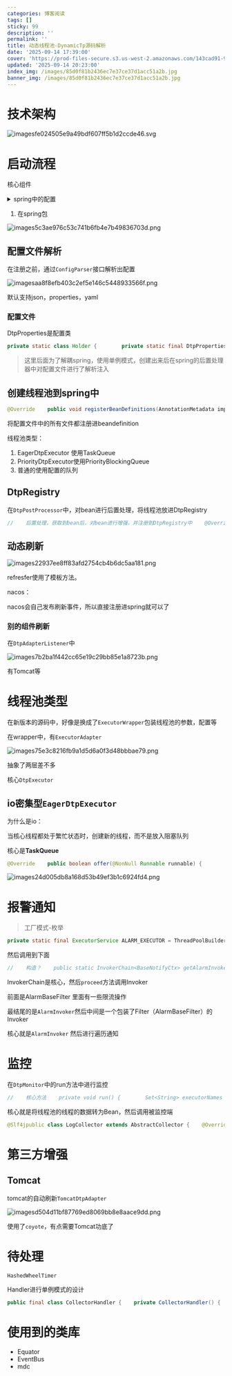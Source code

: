 ```yaml
---
categories: 博客阅读
tags: []
sticky: 99
description: ''
permalink: ''
title: 动态线程池-DynamicTp源码解析
date: '2025-09-14 17:39:00'
cover: 'https://prod-files-secure.s3.us-west-2.amazonaws.com/143cad91-961b-48b0-82dc-78fbb6eb5abe/9a3ef0c8-407d-48e8-b7d3-aa3aa449d65a/d3718618ff27a186a0ba957f96444b77965148a9.jpg?X-Amz-Algorithm=AWS4-HMAC-SHA256&X-Amz-Content-Sha256=UNSIGNED-PAYLOAD&X-Amz-Credential=ASIAZI2LB466SWRIDJKV%2F20250914%2Fus-west-2%2Fs3%2Faws4_request&X-Amz-Date=20250914T124211Z&X-Amz-Expires=3600&X-Amz-Security-Token=IQoJb3JpZ2luX2VjEN%2F%2F%2F%2F%2F%2F%2F%2F%2F%2F%2FwEaCXVzLXdlc3QtMiJIMEYCIQCjBby%2FuaH6NDyoJgfQ5ddtKdyt3Hpr5xbqDGdc7ITFJQIhANQEF299BXk%2Ft73%2FlqcVMklsC2opt7tDI7JnUAKCsFZGKv8DCFgQABoMNjM3NDIzMTgzODA1IgzzcHCAK3d3ivRCHKsq3AMLDWWd7bdBMrY6iTLAU0WKqgVAOSW43jF3Vvuu8T0SIsRd6FfEoNgdWsOKZ5hqMAIJvUEzQyur01MLTFgNsvbK3gDGOl3SjBQc2lwxa5zeqUKAmbJzJP0p0S0FIKJH57L9Zu3GAEQvBo%2BRXnWNMCy9YUlDNj5sHseSZI6bsCCyzrNyVv5Nc4Yep6rEBfJyg71NzZQysBgK4GQyoxgNujhahrSYh96PwvJDmaXeala0uL1kDTU3ZKcwza41P0OLPGdKMamcwYOiqxi76tXJWSBS98cmvR80yGm8DsPylUtdcV4P9PSherRLjonHpc0S65V8HsnzyBBSjaHw2UaoSrVN7lEe2V4BDZWD%2BARuyb7SPmLaIE4RK2sOOr5UWS%2FKg%2BtT%2FNAXvSyJcQrBOgQ%2Fl2fnFqBkwlQuoFcWmjAgeyra6TuMAiYmLkmEWcv%2B7OBF3KSCRvkYnIx7jVyIWwOglzDU0cdz%2F%2Fv%2F6c1cnwu9XoEUNrceyXKzRXw4YK3hbMdZ7OPIliXDCdf68PU7NCPD5ht4q847dmSje334RBSLjXZ5wR7Gk23%2FGibCF%2BmVy9BhQ0%2FjrOYb7cRNBQeQEBe3lf9rFVqD%2Bb1TbKh5yr8fLnjwywzZUOqgVrFCzMtPMzCdz5nGBjqkAS2EM42ISP65t%2BKhEHNfxau3Oom%2BZQFBvaeeqEyydehJ4d5QV8kVPhPCqX5hz9oqwFw7JqaGZqKl%2Fwsa1dHe7zHmCV58mwwXnnPOkJaRhTIjoquEMuhKZ%2FZiFNYj3h998RcjHo7MbopxW7MH%2BtIqz%2FWa8CHBAR9hwQ%2FIduL5XXPCKOJjcqWfL01WCXACHh546iOUMurYWM4PLMzg5gFPRVgsa5lt&X-Amz-Signature=a26d83d11f1dc552ce44a7a4c4ed3edfbbe66c2408f8a45107526cb64a171e35&X-Amz-SignedHeaders=host&x-amz-checksum-mode=ENABLED&x-id=GetObject'
updated: '2025-09-14 20:23:00'
index_img: /images/85d0f81b2436ec7e37ce37d1acc51a2b.jpg
banner_img: /images/85d0f81b2436ec7e37ce37d1acc51a2b.jpg
---
```


# 技术架构


![imagesfe024505e9a49bdf607ff5b1d2ccde46.svg](/images/90f93117157cc53567aab3b6e3739806.svg)


# 启动流程


核心组件

<details>
<summary>spring中的配置</summary>

```java
package org.dromara.dynamictp.spring;

import org.dromara.dynamictp.common.properties.DtpProperties;
import org.dromara.dynamictp.core.DtpRegistry;
import org.dromara.dynamictp.core.monitor.DtpMonitor;
import org.dromara.dynamictp.core.lifecycle.DtpLifecycle;
import org.dromara.dynamictp.core.lifecycle.LifeCycleManagement;
import org.dromara.dynamictp.core.support.DtpBannerPrinter;
import org.dromara.dynamictp.spring.lifecycle.DtpLifecycleSpringAdapter;
import org.dromara.dynamictp.spring.listener.DtpApplicationListener;
import org.springframework.beans.factory.config.BeanDefinition;
import org.springframework.context.annotation.Bean;
import org.springframework.context.annotation.Configuration;
import org.springframework.context.annotation.Role;

/**
 * DtpBaseBeanConfiguration related
 *
 * @author yanhom
 * @since 1.0.0
 **/
@Configuration
@Role(BeanDefinition.ROLE_INFRASTRUCTURE)
public class DtpBaseBeanConfiguration {

    @Bean
    public DtpProperties dtpProperties() {
        //        使用了单例，因为这些配置在spring的生命周期中进行了解析录入
        return DtpProperties.getInstance();
    }

    @Bean
    public DtpLifecycle dtpLifecycle() {
        return new DtpLifecycle();
    }

    @Bean
    public DtpRegistry dtpRegistry(DtpProperties dtpProperties) {
        return new DtpRegistry(dtpProperties);
    }

    @Bean
    public DtpMonitor dtpMonitor(DtpProperties dtpProperties) {
        return new DtpMonitor(dtpProperties);
    }

    @Bean
    public DtpBannerPrinter dtpBannerPrinter() {
        return DtpBannerPrinter.getInstance();
    }

    @Bean
    public DtpLifecycleSpringAdapter dtpLifecycleSpringAdapter(LifeCycleManagement lifeCycleManagement) {
        return new DtpLifecycleSpringAdapter(lifeCycleManagement);
    }

    @Bean
    public DtpApplicationListener dtpApplicationListener() {
        return new DtpApplicationListener();
    }
}
```


</details>

1. 在spring包

![images5c3ae976c53c741b6fb4e7b49836703d.png](/images/f382bfa14b7b985e8104ee563bb3d2e7.png)


## 配置文件解析


在注册之前，通过`ConfigParser`接口解析出配置


![imagesaa8f8efb403c2ef5e146c5448933566f.png](/images/4b416a0788169bf1460fe96c081a8c66.png)


默认支持json，properties，yaml


### 配置文件


DtpProperties是配置类


```java
private static class Holder {        private static final DtpProperties INSTANCE = new DtpProperties();    }
```

> 这里后面为了解耦spring，使用单例模式，创建出来后在spring的后置处理器中对配置文件进行了解析注入

## 创建线程池到spring中


```java
@Override    public void registerBeanDefinitions(AnnotationMetadata importingClassMetadata, BeanDefinitionRegistry registry) {        DtpProperties dtpProperties = DtpProperties.getInstance();        BinderHelper.bindDtpProperties(environment, dtpProperties);        val executors = dtpProperties.getExecutors();        if (CollectionUtils.isEmpty(executors)) {            log.info("DynamicTp registrar, no executors are configured.");            return;        }// 将每个线程池的配置都放进spring注册中心        executors.forEach(e -> {            if (!e.isAutoCreate()) {                return;            }            Class<?> executorTypeClass = ExecutorType.getClass(e.getExecutorType());            Map<String, Object> propertyValues = buildPropertyValues(e);            Object[] args = buildConstructorArgs(executorTypeClass, e);            BeanRegistrationUtil.register(registry, e.getThreadPoolName(), executorTypeClass, propertyValues, args);        });    }
```


将配置文件中的所有文件都注册进beandefinition


线程池类型：

1. EagerDtpExecutor 使用TaskQueue
2. PriorityDtpExecutor使用PriorityBlockingQueue
3. 普通的使用配置的队列

## DtpRegistry


在`DtpPostProcessor`中，对bean进行后置处理，将线程池放进DtpRegistry


```java
//    后置处理，获取到bean后，对bean进行增强，并注册到DtpRegistry中    @Override    public Object postProcessAfterInitialization(@NonNull Object bean, @NonNull String beanName) throws BeansException {//      对是 ThreadPoolExecutor或者 ThreadPoolTaskExecutor类型的bean进行处理，如果不是直接退出        if (!(bean instanceof ThreadPoolExecutor) && !(bean instanceof ThreadPoolTaskExecutor)) {            return bean;        }        if (bean instanceof DtpExecutor) {            return registerAndReturnDtp(bean);        }        // register juc ThreadPoolExecutor or ThreadPoolTaskExecutor        return registerAndReturnCommon(bean, beanName);    }
```


## 动态刷新


![images22937ee8ff83afd2754cb4b6dc5aa181.png](/images/f4bbf9f9aa4587ed468a8303688e2984.png)


refresfer使用了模板方法。


nacos：


nacos会自己发布刷新事件，所以直接注册进spring就可以了


### 别的组件刷新


在`DtpAdapterListener`中


![images7b2ba1f442cc65e19c29bb85e1a8723b.png](/images/4baff87506bdbb1c95668b77406d97cf.png)


有Tomcat等


# 线程池类型


在新版本的源码中，好像是换成了`ExecutorWrapper`包装线程池的参数，配置等


在wrapper中，有`ExecutorAdapter`


![images75e3c8216fb9a1d5d6a0f3d48bbbae79.png](/images/64e831ca11f0bb6537a5ae91217318d0.png)


抽象了两层差不多


核心`DtpExecutor`


## io密集型`EagerDtpExecutor`


为什么是io：


当核心线程都处于繁忙状态时，创建新的线程，而不是放入阻塞队列


核心是**TaskQueue**


```java
@Override    public boolean offer(@NonNull Runnable runnable) {        if (executor == null) {            throw new RejectedExecutionException("The task queue does not have executor.");        }        if (executor.getPoolSize() == executor.getMaximumPoolSize()) {            return super.offer(runnable);        }        // have free worker. put task into queue to let the worker deal with task.        if (executor.getSubmittedTaskCount() <= executor.getPoolSize()) {            return super.offer(runnable);        }        // return false to let executor create new worker.        //   还没到最大的线程,返回false让父创建线程        if (executor.getPoolSize() < executor.getMaximumPoolSize()) {            return false;        }        // currentPoolThreadSize >= max        return super.offer(runnable);    }
```


![images24d005db8a168d53b49ef3b1c6924fd4.png](/images/df2f6e72e1b4b8eac63956f1d151bbc1.png)


# 报警通知

> 工厂模式-枚举

```java
private static final ExecutorService ALARM_EXECUTOR = ThreadPoolBuilder.newBuilder()            .threadFactory("dtp-alarm")            .corePoolSize(1)            .maximumPoolSize(1)            .workQueue(LINKED_BLOCKING_QUEUE.getName(), 2000)            .rejectedExecutionHandler(RejectedTypeEnum.DISCARD_OLDEST_POLICY.getName())            .rejectEnhanced(false)            .taskWrappers(TaskWrappers.getInstance().getByNames(Sets.newHashSet("mdc")))            .buildDynamic();    private static final InvokerChain<BaseNotifyCtx> ALARM_INVOKER_CHAIN;    static {//        构建责任链        ALARM_INVOKER_CHAIN = NotifyFilterBuilder.getAlarmInvokerChain();    }
```


然后调用到下面


```java
//    构造？    public static InvokerChain<BaseNotifyCtx> getAlarmInvokerChain() {//        spi机制加载的spring容器（解耦了）        val filters = ContextManagerHelper.getBeansOfType(NotifyFilter.class);        Collection<NotifyFilter> alarmFilters = Lists.newArrayList(filters.values());//        责任链？        alarmFilters.add(new AlarmBaseFilter());        alarmFilters = alarmFilters.stream()                .filter(x -> x.supports(NotifyTypeEnum.ALARM))                .sorted(Comparator.comparing(Filter::getOrder))                .collect(Collectors.toList());        return InvokerChainFactory.buildInvokerChain(new AlarmInvoker(), alarmFilters.toArray(new NotifyFilter[0]));    }
```


InvokerChain是核心，然后`proceed`方法调用Invoker


前面是AlarmBaseFilter 里面有一些限流操作


最结尾的是`AlarmInvoker`然后中间是一个包装了Filter（AlarmBaseFilter）的Invoker


核心就是`AlarmInvoker` 然后进行遍历通知


# 监控


在`DtpMonitor`中的run方法中进行监控


```java
//    核心方法    private void run() {        Set<String> executorNames = DtpRegistry.getAllExecutorNames();        try {//            通知？            checkAlarm(executorNames);//            核心方法            collectMetrics(executorNames);        } catch (Exception e) {            log.error("DynamicTp monitor, run error", e);        }    }
```


核心就是将线程池的线程的数据转为Bean，然后调用被监控端


```java
@Slf4jpublic class LogCollector extends AbstractCollector {    @Override    public void collect(ThreadPoolStats threadPoolStats) {        String metrics = JsonUtil.toJson(threadPoolStats);        if (LogHelper.getMonitorLogger() == null) {            log.error("Cannot find monitor logger...");            return;        }        LogHelper.getMonitorLogger().info("{}", metrics);    }    @Override    public String type() {        return CollectorTypeEnum.LOGGING.name().toLowerCase();    }}
```


# 第三方增强


## Tomcat


tomcat的自动刷新`TomcatDtpAdapter`


![imagesd504d11bf87769ed8069bb8e8aace9dd.png](/images/7b0c0d7721752ee05cdd2220b6a9d339.png)


使用了`coyote`，有点需要Tomcat功底了


# 待处理


`HashedWheelTimer`


Handler进行单例模式的设计


```java
public final class CollectorHandler {    private CollectorHandler() {    }    public static CollectorHandler getInstance() {        return CollectorHandlerHolder.INSTANCE;    }    private static class CollectorHandlerHolder {        private static final CollectorHandler INSTANCE = new CollectorHandler();    }}
```


# 使用到的类库

- Equator
- EventBus
- mdc
